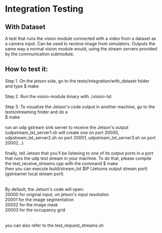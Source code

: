# Integration Testing

## With Dataset 

A test that runs the vision module connected with a video from a dataset as a camera input. Can be used to receive image from simulators. Outputs the same way a normal vision module would, using the stream servers provided by the communication submodule.

## How to test it:

Step 1. On the jetson side, go to the tests/integration/with_dataset folder and type $ make
<br/><br/>
Step 2. Run the vision-module binary with ./vision-tst
<br/><br/>
Step 3. To visualize the Jetson's code output in another machine, go to the tests/streaming folder and do a<br/> 
$ make
<br/><br/>
run an udp gstream sink server to receive the Jetson's output (udpstream_tst_server1.sh will create one on port 20000, udpstream_tst_server2.sh on port 20001, udpstream_tst_server3.sh on port 20002...) 
<br/><br/>
finally, tell Jetson that you'll be listening to one of its output ports in a port that runs the udp test stream in your machine. To do that, please compile the test_receive_streams.cpp with the command 
$ make <br/>
then you can execute build/stream_tst $IP (Jetsons output stream port) (gstreamer local stream port)<br/>
<br/><br/>
By default, the Jetson's code will open:<br/>
20000 for original input, on jetson's input resolution<br/>
20001 for the image segmentation<br/>
20002 for the image mask<br/>
20003 for the occupancy grid<br/>
<br/><br/>
you can also refer to the test_request_streams.sh<br/>

